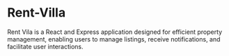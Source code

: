 # Rent-Villa
Rent Vila is a React and Express application designed for efficient property management, enabling users to manage listings, receive notifications, and facilitate user interactions.
